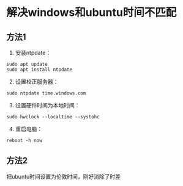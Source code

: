 # 解决windows和ubuntu时间不匹配

## 方法1

1. 安装ntpdate：

```shell
sudo apt update
sudo apt install ntpdate
```

2. 设置校正服务器：

```shell
sudo ntpdate time.windows.com
```

3. 设置硬件时间为本地时间：

```shell
sudo hwclock --localtime --systohc
```

4. 重启电脑：

```shell
reboot -h now
```

## 方法2

把ubuntu时间设置为伦敦时间，刚好消除了时差